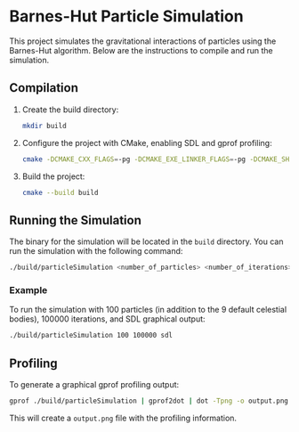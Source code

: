 # Barnes-Hut Particle Simulation

This project simulates the gravitational interactions of particles using the Barnes-Hut algorithm. Below are the instructions to compile and run the simulation.

## Compilation

1. Create the build directory:
    ```sh
    mkdir build
    ```

2. Configure the project with CMake, enabling SDL and gprof profiling:
    ```sh
    cmake -DCMAKE_CXX_FLAGS=-pg -DCMAKE_EXE_LINKER_FLAGS=-pg -DCMAKE_SHARED_LINKER_FLAGS=-pg -S . -B build -DUSE_SDL=ON
    ```

3. Build the project:
    ```sh
    cmake --build build
    ```

## Running the Simulation

The binary for the simulation will be located in the `build` directory. You can run the simulation with the following command:
```sh
./build/particleSimulation <number_of_particles> <number_of_iterations> [sdl]
```

### Example
To run the simulation with 100 particles (in addition to the 9 default celestial bodies), 100000 iterations, and SDL graphical output:
```sh
./build/particleSimulation 100 100000 sdl
```

## Profiling

To generate a graphical gprof profiling output:
```sh
gprof ./build/particleSimulation | gprof2dot | dot -Tpng -o output.png
```

This will create a `output.png` file with the profiling information.